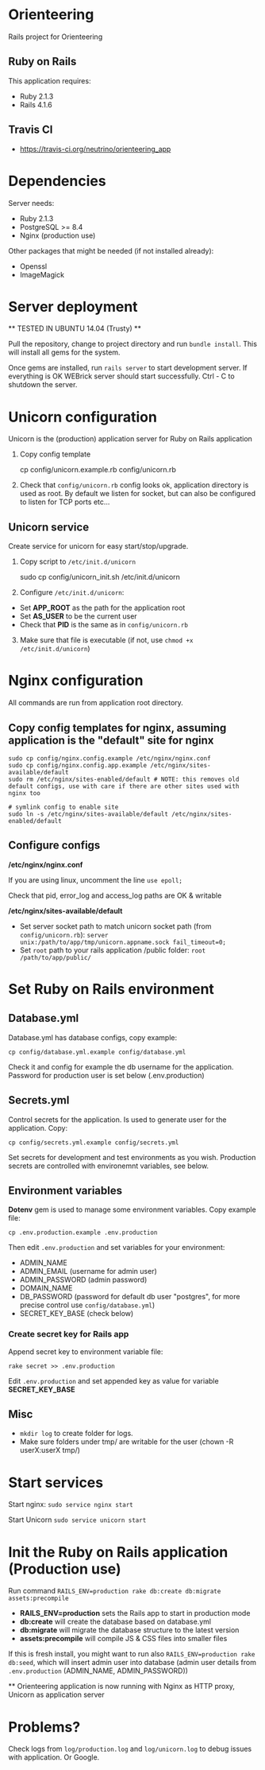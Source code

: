 Orienteering
================

Rails project for Orienteering



Ruby on Rails
-------------

This application requires:

- Ruby 2.1.3
- Rails 4.1.6


Travis CI
-------------

- https://travis-ci.org/neutrino/orienteering_app


Dependencies
=================

Server needs:

* Ruby 2.1.3
* PostgreSQL >= 8.4
* Nginx (production use)

Other packages that might be needed (if not installed already):

* Openssl
* ImageMagick


Server deployment
================

** TESTED IN UBUNTU 14.04 (Trusty) **


Pull the repository, change to project directory and run `bundle install`. This will install all gems for the system.

Once gems are installed, run `rails server` to start development server. If everything is OK WEBrick server should start successfully. Ctrl - C to shutdown the server.

# Unicorn configuration

Unicorn is the (production) application server for Ruby on Rails application

1. Copy config template

    cp config/unicorn.example.rb config/unicorn.rb

2. Check that `config/unicorn.rb` config looks ok, application directory is used as root. By default we listen for socket, but can also be configured to listen for TCP ports etc...

## Unicorn service

Create service for unicorn for easy start/stop/upgrade.

1. Copy script to `/etc/init.d/unicorn`

    sudo cp config/unicorn_init.sh /etc/init.d/unicorn

2. Configure `/etc/init.d/unicorn`:
- Set **APP_ROOT** as the path for the application root
- Set **AS_USER** to be the current user
- Check that **PID** is the same as in `config/unicorn.rb`

3. Make sure that file is executable (if not, use `chmod +x /etc/init.d/unicorn`)


# Nginx configuration

All commands are run from application root directory.

## Copy config templates for nginx, assuming application is the "default" site for nginx
    sudo cp config/nginx.config.example /etc/nginx/nginx.conf
    sudo cp config/nginx.config.app.example /etc/nginx/sites-available/default
    sudo rm /etc/nginx/sites-enabled/default # NOTE: this removes old default configs, use with care if there are other sites used with nginx too

    # symlink config to enable site
    sudo ln -s /etc/nginx/sites-available/default /etc/nginx/sites-enabled/default

## Configure configs

**/etc/nginx/nginx.conf**

If you are using linux, uncomment the line `use epoll;`

Check that pid, error_log and access_log paths are OK & writable

**/etc/nginx/sites-available/default**

- Set server socket path to match unicorn socket path (from `config/unicorn.rb`): `server unix:/path/to/app/tmp/unicorn.appname.sock fail_timeout=0;`
- Set `root` path to your rails application /public folder: `root /path/to/app/public/`


# Set Ruby on Rails environment

## Database.yml

Database.yml has database configs, copy example:

    cp config/database.yml.example config/database.yml

Check it and config for example the db username for the application. Password for production user is set below (.env.production)

## Secrets.yml

Control secrets for the application. Is used to generate user for the application.
Copy:

    cp config/secrets.yml.example config/secrets.yml

Set secrets for development and test environments as you wish. Production secrets are controlled with environemnt variables, see below.

## Environment variables

**Dotenv** gem is used to manage some environment variables. Copy example file:

    cp .env.production.example .env.production

Then edit `.env.production` and set variables for your environment:

- ADMIN_NAME
- ADMIN_EMAIL (username for admin user)
- ADMIN_PASSWORD (admin password)
- DOMAIN_NAME
- DB_PASSWORD (password for default db user "postgres", for more precise control use `config/database.yml`)
- SECRET_KEY_BASE (check below)

### Create secret key for Rails app

Append secret key to environment variable file:

    rake secret >> .env.production

Edit `.env.production` and set appended key as value for variable **SECRET_KEY_BASE**


## Misc

- `mkdir log` to create folder for logs.
- Make sure folders under tmp/ are writable for the user (chown -R userX:userX tmp/)


# Start services

Start nginx: `sudo service nginx start`

Start Unicorn `sudo service unicorn start`


# Init the Ruby on Rails application (Production use)

Run command `RAILS_ENV=production rake db:create db:migrate assets:precompile`

- **RAILS_ENV=production** sets the Rails app to start in production mode
- **db:create** will create the database based on database.yml
- **db:migrate** will migrate the database structure to the latest version
- **assets:precompile** will compile JS & CSS files into smaller files

If this is fresh install, you might want to run also `RAILS_ENV=production rake db:seed`, which will insert admin user into database (admin user details from `.env.production` (ADMIN_NAME, ADMIN_PASSWORD))


** Orienteering application is now running with Nginx as HTTP proxy, Unicorn as application server


# Problems?

Check logs from `log/production.log` and `log/unicorn.log` to debug issues with application. Or Google.
